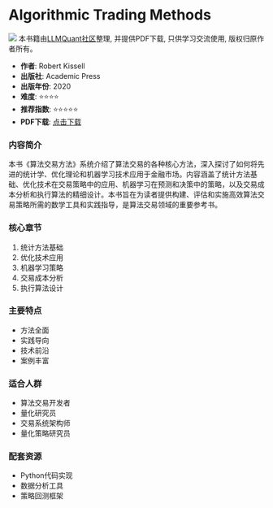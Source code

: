 # Algorithmic Trading Methods

![](https://fastly.jsdelivr.net/gh/bucketio/img3@main/2024/09/04/1725464231869-e0b2f727-2a0f-4270-bf6c-31ddc350426a.gif)
本书籍由[LLMQuant社区](https://llmquant.com/)整理, 并提供PDF下载, 只供学习交流使用, 版权归原作者所有。


- **作者**: Robert Kissell
- **出版社**: Academic Press
- **出版年份**: 2020
- **难度**: ⭐⭐⭐⭐
- **推荐指数**: ⭐⭐⭐⭐⭐
- **PDF下载**: [点击下载](https://asset.quant-wiki.com/pdf/Algorithmic%20Trading%20Methods_%20Applications%20Using%20Advanced%20Statistics%2C%20Optimization%2C%20and%20Machine%20Learning%20Techniques-Academic%20Press%20%282020%29.pdf)

### 内容简介

本书《算法交易方法》系统介绍了算法交易的各种核心方法，深入探讨了如何将先进的统计学、优化理论和机器学习技术应用于金融市场。内容涵盖了统计方法基础、优化技术在交易策略中的应用、机器学习在预测和决策中的策略，以及交易成本分析和执行算法的精细设计。本书旨在为读者提供构建、评估和实施高效算法交易策略所需的数学工具和实践指导，是算法交易领域的重要参考书。

### 核心章节

1. 统计方法基础
2. 优化技术应用
3. 机器学习策略
4. 交易成本分析
5. 执行算法设计

### 主要特点

- 方法全面
- 实践导向
- 技术前沿
- 案例丰富

### 适合人群

- 算法交易开发者
- 量化研究员
- 交易系统架构师
- 量化策略研究员

### 配套资源

- Python代码实现
- 数据分析工具
- 策略回测框架